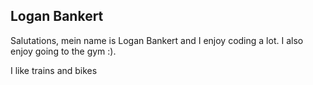 <h2>Logan Bankert</h2>
<p>Salutations, mein name is Logan Bankert and I enjoy coding a lot. I also enjoy going to the gym :).</p>
<p>I like trains and bikes</p>
